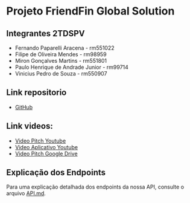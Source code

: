 # Projeto FriendFin Global Solution

## Integrantes 2TDSPV
- Fernando Paparelli Aracena - rm551022
- Filipe de Oliveira Mendes - rm98959
- Miron Gonçalves Martins - rm551801
- Paulo Henrique de Andrade Junior - rm99714
- Vinicius Pedro de Souza - rm550907

## Link repositorio
- [GitHub](https://github.com/filipeomendes/Global-Solution-2TDSPV---Friend-Fin)

## Link videos:
- [Video Pitch Youtube](https://www.youtube.com/watch?v=ssehORCIfsI)
- [Video Aplicativo Youtube](https://www.youtube.com/watch?v=vGlK7jI--IA&t=4s)
- [Video Pitch Google Drive](https://drive.google.com/file/d/1dZZNcpizdGaZWAdoy_izDOAzBlWl-iwh/view?usp=sharing)

## Explicação dos Endpoints
Para uma explicação detalhada dos endpoints da nossa API, consulte o arquivo [API.md](API.md).